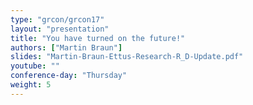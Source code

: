 ```yaml
---
type: "grcon/grcon17"
layout: "presentation"
title: "You have turned on the future!"
authors: ["Martin Braun"]
slides: "Martin-Braun-Ettus-Research-R_D-Update.pdf"
youtube: ""
conference-day: "Thursday"
weight: 5
---
```

